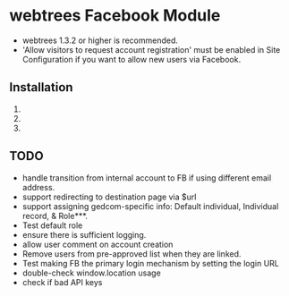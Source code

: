 webtrees Facebook Module
========================

* webtrees 1.3.2 or higher is recommended.
* 'Allow visitors to request account registration' must be enabled in Site Configuration if you want to allow new users via Facebook.


## Installation ##
1.
2.
3.

## TODO ##
* handle transition from internal account to FB if using different email address.
* support redirecting to destination page via $url
* support assigning gedcom-specific info: Default individual, Individual record, & Role***.
* Test default role
* ensure there is sufficient logging.
* allow user comment on account creation
* Remove users from pre-approved list when they are linked.
* Test making FB the primary login mechanism by setting the login URL
* double-check window.location usage
* check if bad API keys
